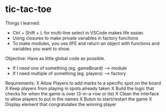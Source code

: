 # tic-tac-toe

Things I learned:
- Ctrl + Shift + L for multi-line select in VSCode makes life easier.
- Using closures to make private variables in factory functions
- To make modules, you use IIFE and return an object with functions and variables you want to show.

Objective: Have as little global code as possible.
- If I need one of something (eg. gameBoard) --> module
- If I need multiple of something (eg. players) --> factory

Requirements:
X   Allow Players to add marks to a specific spot on the board
X   Keep players from playing in spots already taken
X   Build the logic that checks for when the game is over (3-in-a-row or tie)
X   Clean the interface to allow players to put in the names
X   Buton to start/restart the game
X   Display element that congratulates the winning player